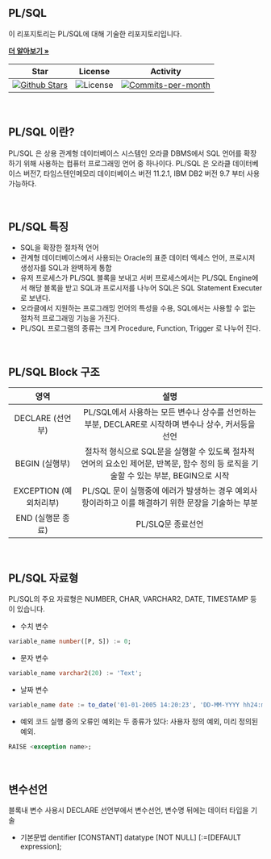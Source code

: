 ## PL/SQL

이 리포지토리는 PL/SQL에 대해 기술한 리포지토리입니다. <br />

<a href="https://github.com/devncore/devncore"><strong>더 알아보기 »</strong></a>
 
| Star | License | Activity |
|:----:|:-------:|:--------:|
| <a href="https://github.com/devncore/docs/stargazers"><img src="https://img.shields.io/github/stars/devncore/docs" alt="Github Stars"></a> | <img src="https://img.shields.io/github/license/devncore/docs" alt="License"> | <a href="https://github.com/devncore/docs/pulse"><img src="https://img.shields.io/github/commit-activity/m/devncore/docs" alt="Commits-per-month"></a> |

<br />

## PL/SQL 이란?
PL/SQL 은 상용 관계형 데이터베이스 시스템인 오라클 DBMS에서 SQL 언어를 확장하기 위해 사용하는 컴퓨터 프로그래밍 언어 중 하나이다.
PL/SQL 은 오라클 데이터베이스 버전7, 타임스텐인메모리 데이터베이스 버전 11.2.1, IBM DB2 버전 9.7 부터 사용 가능하다.

<br />

## PL/SQL 특징
- SQL을 확장한 절차적 언어
- 관계형 데이터베이스에서 사용되는 Oracle의 표준 데이터 엑세스 언어, 프로시저 생성자를 SQL과 완벽하게 통합
- 유저 프로세스가 PL/SQL 블록을 보내고 서버 프로세스에서는 PL/SQL Engine에서 해당 블록을 받고 SQL과 프로시저를 나누어 SQL은 SQL Statement Executer로 보낸다.
- 오라클에서 지원하는 프로그래밍 언어의 특성을 수용, SQL에서는 사용할 수 없는 절차적 프로그래밍 기능을 가진다.
- PL/SQL 프로그램의 종류는 크게 Procedure, Function, Trigger 로 나누어 진다.

<br />

## PL/SQL Block 구조
| 영역 | 설명|
|:---:|:---:|
| DECLARE (선언부) | PL/SQL에서 사용하는 모든 변수나 상수를 선언하는 부분, DECLARE로 시작하며 변수나 상수, 커서등을 선언 |
| BEGIN (실행부) | 절차적 형식으로 SQL문을 실행할 수 있도록 절차적 언어의 요소인 제어문, 반복문, 함수 정의 등 로직을 기술할 수 있는 부분, BEGIN으로 시작 |
| EXCEPTION (예외처리부) | PL/SQL 문이 실행중에 에러가 발생하는 경우 예외사항이라하고 이를 해결하기 위한 문장을 기술하는 부분 |
| END (실행문 종료) | PL/SLQ문 종료선언|

<br />

## PL/SQL 자료형
PL/SQL의 주요 자료형은 NUMBER, CHAR, VARCHAR2, DATE, TIMESTAMP 등이 있습니다.

- 수치 변수
```SQL
variable_name number([P, S]) := 0;
```

- 문자 변수
```SQL
variable_name varchar2(20) := 'Text';
```

- 날짜 변수
```SQL
variable_name date := to_date('01-01-2005 14:20:23', 'DD-MM-YYYY hh24:mi:ss');
```

- 예외
코드 실행 중의 오류인 예외는 두 종류가 있다: 사용자 정의 예외, 미리 정의된 예외.
```SQL
RAISE <exception name>;
```

<br />

## 변수선언
블록내 변수 사용시 DECLARE 선언부에서 변수선언, 변수명 뒤에는 데이터 타입을 기술

- 기본문법
dentifier [CONSTANT] datatype [NOT NULL] [:=[DEFAULT expression];


